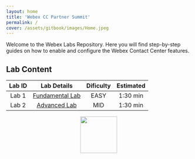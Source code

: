 ```yaml
---
layout: home
title: 'Webex CC Partner Summit'
permalink: /
cover: /assets/gitbook/images/Home.jpeg
---
```



Welcome to the Webex Labs Repository. Here you will find step-by-step guides on how to enable and configure the Webex Contact Center features.


## Lab Content

| Lab ID |                         Lab Details                         | Dificulty | Estimated |
|:------:|:-----------------------------------------------------------:|:---------:|:---------:|
| Lab 1  |               [Fundamental Lab](/pages/Fundamental/)                |   EASY    |  1:30 min   |
| Lab 2  |             [Advanced Lab](/pages/Advanced/)              |    MID    |  1:30 min   |



<center><img src="/assets/gitbook/images/webex.png" width="100"></center>

